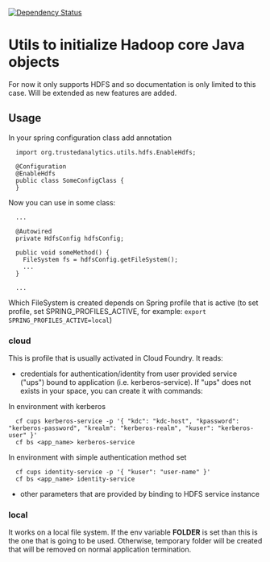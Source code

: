 [![Dependency Status](https://www.versioneye.com/user/projects/5723682aba37ce00464e04d0/badge.svg?style=flat)](https://www.versioneye.com/user/projects/5723682aba37ce00464e04d0)

# Utils to initialize Hadoop core Java objects

For now it only supports HDFS and so documentation is only limited to this case. Will be extended as new features are added.

## Usage

In your spring configuration class add annotation

```
  import org.trustedanalytics.utils.hdfs.EnableHdfs;

  @Configuration
  @EnableHdfs
  public class SomeConfigClass {
  }
```

Now you can use in some class:

```
  ...
  
  @Autowired
  private HdfsConfig hdfsConfig;

  public void someMethod() {
    FileSystem fs = hdfsConfig.getFileSystem();
    ...
  }
  
  ...
```

Which FileSystem is created depends on Spring profile that is active (to set profile, set SPRING_PROFILES_ACTIVE, for example: `export SPRING_PROFILES_ACTIVE=local`)

### cloud
This is profile that is usually activated in Cloud Foundry. It reads:

- credentials for authentication/identity from user provided service ("ups") bound to application 
(i.e. kerberos-service). If "ups" does not exists in your space, you can create it with commands:

In environment with kerberos
```
  cf cups kerberos-service -p '{ "kdc": "kdc-host", "kpassword": "kerberos-password", "krealm": "kerberos-realm", "kuser": "kerberos-user" }'
  cf bs <app_name> kerberos-service
```

In environment with simple authentication method set
```
  cf cups identity-service -p '{ "kuser": "user-name" }'
  cf bs <app_name> identity-service
```

- other parameters that are provided by binding to HDFS service instance


### local

It works on a local file system. If the env variable **FOLDER** is set than this is the one that is going to be used. Otherwise, temporary folder will be created that will be removed on normal application termination.
